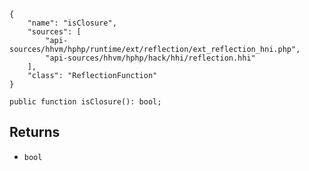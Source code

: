 ``` yamlmeta
{
    "name": "isClosure",
    "sources": [
        "api-sources/hhvm/hphp/runtime/ext/reflection/ext_reflection_hni.php",
        "api-sources/hhvm/hphp/hack/hhi/reflection.hhi"
    ],
    "class": "ReflectionFunction"
}
```




``` Hack
public function isClosure(): bool;
```




## Returns




+ ` bool `
<!-- HHAPIDOC -->
